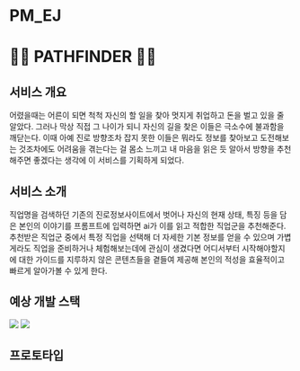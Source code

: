# PM_EJ
# 🕵🏻 PATHFINDER 🕵🏻
## 서비스 개요
어렸을때는 어른이 되면 척척 자신의 할 일을 찾아 멋지게 취업하고 돈을 벌고 있을 줄 알았다. 
그러나 막상 직접 그 나이가 되니 자신의 길을 찾은 이들은 극소수에 불과함을 깨닫는다. 
이때 아예 진로 방향조차 잡지 못한 이들은 뭐라도 정보를 찾아보고 도전해보는 것조차에도 어려움을 겪는다는 걸 몸소 느끼고 내 마음을 읽은 듯 알아서 방향을 추천해주면 좋겠다는 생각에 이 서비스를 기획하게 되었다. 
## 서비스 소개
직업명을 검색하던 기존의 진로정보사이트에서 벗어나 자신의 현재 상태, 특징 등을 담은 본인의 이야기를 프롬프트에 입력하면 ai가 이를 읽고 적합한 직업군을 추천해준다. 추천받은 직업군 중에서 특정 직업을 선택해 더 자세한 기본 정보를 얻을 수 있으며 
가볍게라도 직업을 준비하거나 체험해보는데에 관심이 생겼다면 어디서부터 시작해야할지에 대한 가이드를 지루하지 않은 콘텐츠들을 곁들여 제공해 본인의 적성을 효율적이고 빠르게 알아가볼 수 있게 한다.
## 예상 개발 스택
<img src="https://img.shields.io/badge/figma-F24E1E?style=for-the-badge&logo=Python&logoColor=white"> <img src="https://img.shields.io/badge/python-3776AB?style=for-the-badge&logo=Python&logoColor=white">
## 프로토타입

